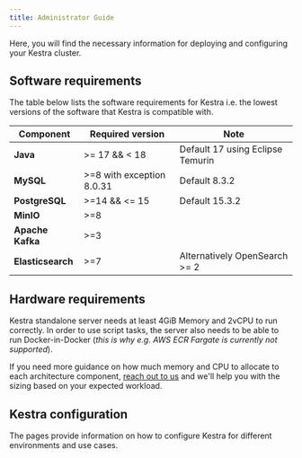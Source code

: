 ```yaml
---
title: Administrator Guide
---
```


Here, you will find the necessary information for deploying and configuring your Kestra cluster.

## Software requirements

The table below lists the software requirements for Kestra i.e. the lowest versions of the software that Kestra is compatible with.

| Component         | Required version        | Note                             |
|-------------------|-------------------------|----------------------------------|
| **Java**          | >= 17 && < 18           | Default 17 using Eclipse Temurin |
| **MySQL**         | >=8 with exception 8.0.31 | Default 8.3.2                    |
| **PostgreSQL**    | >=14 && <= 15           | Default 15.3.2                   |
| **MinIO**         | >=8                     |                                  |
| **Apache Kafka**  | >=3                     |                                  |
| **Elasticsearch** | >=7                     | Alternatively OpenSearch >= 2    |


## Hardware requirements

Kestra standalone server needs at least 4GiB Memory and 2vCPU to run correctly. In order to use script tasks, the server also needs to be able to run Docker-in-Docker (_this is why e.g. AWS ECR Fargate is currently not supported_).

If you need more guidance on how much memory and CPU to allocate to each architecture component, [reach out to us](https://kestra.io/demo) and we'll help you with the sizing based on your expected workload.

## Kestra configuration

The pages provide information on how to configure Kestra for different environments and use cases.

<ChildTableOfContents />
